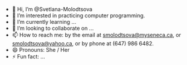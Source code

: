 - 👋 Hi, I’m @Svetlana-Molodtsova
- 👀 I’m interested in practicing computer programming.
- 🌱 I’m currently learning ...
- 💞️ I’m looking to collaborate on ...
- 📫 How to reach me: by the email at smolodtsova@myseneca.ca, or smolodtsova@yahoo.ca, or by phone at (647) 986 6482.
- 😄 Pronouns: She / Her
- ⚡ Fun fact: ...

<!---
Svetlana-Molodtsova/Svetlana-Molodtsova is a ✨ special ✨ repository because its `README.md` (this file) appears on your GitHub profile.
You can click the Preview link to take a look at your changes.
--->
